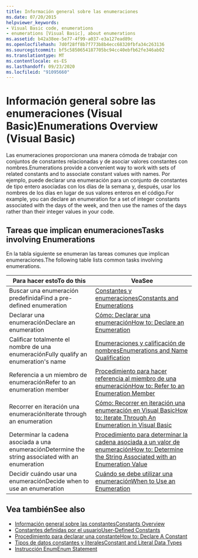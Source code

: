 ```yaml
---
title: Información general sobre las enumeraciones
ms.date: 07/20/2015
helpviewer_keywords:
- Visual Basic code, enumerations
- enumerations [Visual Basic], about enumerations
ms.assetid: b42a38ee-5e77-4f99-a037-e3a127ead89c
ms.openlocfilehash: 7d0f28ff8b7f773b8b4ecc68320fbfa34c263136
ms.sourcegitcommit: bf5c5850654187705bc94cc40ebfb62fe346ab02
ms.translationtype: MT
ms.contentlocale: es-ES
ms.lasthandoff: 09/23/2020
ms.locfileid: "91095660"
---
```

# <a name="enumerations-overview-visual-basic"></a><span data-ttu-id="77cc0-102">Información general sobre las enumeraciones (Visual Basic)</span><span class="sxs-lookup"><span data-stu-id="77cc0-102">Enumerations Overview (Visual Basic)</span></span>

<span data-ttu-id="77cc0-103">Las enumeraciones proporcionan una manera cómoda de trabajar con conjuntos de constantes relacionadas y de asociar valores constantes con nombres.</span><span class="sxs-lookup"><span data-stu-id="77cc0-103">Enumerations provide a convenient way to work with sets of related constants and to associate constant values with names.</span></span> <span data-ttu-id="77cc0-104">Por ejemplo, puede declarar una enumeración para un conjunto de constantes de tipo entero asociadas con los días de la semana y, después, usar los nombres de los días en lugar de sus valores enteros en el código.</span><span class="sxs-lookup"><span data-stu-id="77cc0-104">For example, you can declare an enumeration for a set of integer constants associated with the days of the week, and then use the names of the days rather than their integer values in your code.</span></span>  
  
## <a name="tasks-involving-enumerations"></a><span data-ttu-id="77cc0-105">Tareas que implican enumeraciones</span><span class="sxs-lookup"><span data-stu-id="77cc0-105">Tasks involving Enumerations</span></span>  

 <span data-ttu-id="77cc0-106">En la tabla siguiente se enumeran las tareas comunes que implican enumeraciones.</span><span class="sxs-lookup"><span data-stu-id="77cc0-106">The following table lists common tasks involving enumerations.</span></span>  
  
|<span data-ttu-id="77cc0-107">Para hacer esto</span><span class="sxs-lookup"><span data-stu-id="77cc0-107">To do this</span></span>|<span data-ttu-id="77cc0-108">Vea</span><span class="sxs-lookup"><span data-stu-id="77cc0-108">See</span></span>|  
|----------------|---------|  
|<span data-ttu-id="77cc0-109">Buscar una enumeración predefinida</span><span class="sxs-lookup"><span data-stu-id="77cc0-109">Find a pre-defined enumeration</span></span>|[<span data-ttu-id="77cc0-110">Constantes y enumeraciones</span><span class="sxs-lookup"><span data-stu-id="77cc0-110">Constants and Enumerations</span></span>](../../../language-reference/constants-and-enumerations.md)|  
|<span data-ttu-id="77cc0-111">Declarar una enumeración</span><span class="sxs-lookup"><span data-stu-id="77cc0-111">Declare an enumeration</span></span>|[<span data-ttu-id="77cc0-112">Cómo: Declarar una enumeración</span><span class="sxs-lookup"><span data-stu-id="77cc0-112">How to: Declare an Enumeration</span></span>](how-to-declare-enumerations.md)|  
|<span data-ttu-id="77cc0-113">Calificar totalmente el nombre de una enumeración</span><span class="sxs-lookup"><span data-stu-id="77cc0-113">Fully qualify an enumeration's name</span></span>|[<span data-ttu-id="77cc0-114">Enumeraciones y calificación de nombres</span><span class="sxs-lookup"><span data-stu-id="77cc0-114">Enumerations and Name Qualification</span></span>](enumerations-and-name-qualification.md)|  
|<span data-ttu-id="77cc0-115">Referencia a un miembro de enumeración</span><span class="sxs-lookup"><span data-stu-id="77cc0-115">Refer to an enumeration member</span></span>|[<span data-ttu-id="77cc0-116">Procedimiento para hacer referencia al miembro de una enumeración</span><span class="sxs-lookup"><span data-stu-id="77cc0-116">How to: Refer to an Enumeration Member</span></span>](how-to-refer-to-an-enumeration-member.md)|  
|<span data-ttu-id="77cc0-117">Recorrer en iteración una enumeración</span><span class="sxs-lookup"><span data-stu-id="77cc0-117">Iterate through an enumeration</span></span>|[<span data-ttu-id="77cc0-118">Cómo: Recorrer en iteración una enumeración en Visual Basic</span><span class="sxs-lookup"><span data-stu-id="77cc0-118">How to: Iterate Through An Enumeration in Visual Basic</span></span>](how-to-iterate-through-an-enumeration.md)|  
|<span data-ttu-id="77cc0-119">Determinar la cadena asociada a una enumeración</span><span class="sxs-lookup"><span data-stu-id="77cc0-119">Determine the string associated with an enumeration</span></span>|[<span data-ttu-id="77cc0-120">Procedimiento para determinar la cadena asociada a un valor de enumeración</span><span class="sxs-lookup"><span data-stu-id="77cc0-120">How to: Determine the String Associated with an Enumeration Value</span></span>](how-to-determine-the-string-associated-with-an-enumeration-value.md)|  
|<span data-ttu-id="77cc0-121">Decidir cuándo usar una enumeración</span><span class="sxs-lookup"><span data-stu-id="77cc0-121">Decide when to use an enumeration</span></span>|[<span data-ttu-id="77cc0-122">Cuándo se debe utilizar una enumeración</span><span class="sxs-lookup"><span data-stu-id="77cc0-122">When to Use an Enumeration</span></span>](when-to-use-an-enumeration.md)|  
  
## <a name="see-also"></a><span data-ttu-id="77cc0-123">Vea también</span><span class="sxs-lookup"><span data-stu-id="77cc0-123">See also</span></span>

- [<span data-ttu-id="77cc0-124">Información general sobre las constantes</span><span class="sxs-lookup"><span data-stu-id="77cc0-124">Constants Overview</span></span>](constants-overview.md)
- [<span data-ttu-id="77cc0-125">Constantes definidas por el usuario</span><span class="sxs-lookup"><span data-stu-id="77cc0-125">User-Defined Constants</span></span>](user-defined-constants.md)
- [<span data-ttu-id="77cc0-126">Procedimiento para declarar una constante</span><span class="sxs-lookup"><span data-stu-id="77cc0-126">How to: Declare A Constant</span></span>](how-to-declare-a-constant.md)
- [<span data-ttu-id="77cc0-127">Tipos de datos constantes y literales</span><span class="sxs-lookup"><span data-stu-id="77cc0-127">Constant and Literal Data Types</span></span>](constant-and-literal-data-types.md)
- [<span data-ttu-id="77cc0-128">Instrucción Enum</span><span class="sxs-lookup"><span data-stu-id="77cc0-128">Enum Statement</span></span>](../../../language-reference/statements/enum-statement.md)
